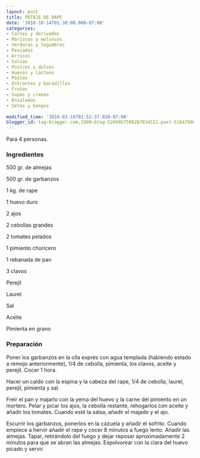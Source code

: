 ```yaml
---
layout: post
title: POTAJE DE RAPE
date: '2010-10-14T01:30:00.000-07:00'
categories:
- Carnes y derivados
- Mariscos y moluscos
- Verduras y legumbres
- Pescados
- Arroces
- Salsas
- Postres y dulces
- Huevos y lácteos
- Pastas
- Entrantes y bocadillos
- Frutas
- Sopas y cremas
- Ensaladas
- Setas y hongos
 
modified_time: '2016-03-16T01:52:37.020-07:00'
blogger_id: tag:blogger.com,1999:blog-5299957599287034512.post-516479962484386415
---
```


Para 4 personas.

<h3>Ingredientes</h3>

500 gr. de almejas

500 gr. de garbanzos

1 kg. de rape

1 huevo duro

2 ajos

2 cebollas grandes

2 tomates pelados

1 pimiento choricero

1 rebanada de pan

3 clavos

Perejil

Laurel

Sal

Aceite

Pimienta en grano

<h3>Preparación</h3>

Poner los garbanzos en la olla exprés con agua templada (habiendo estado a remojo anteriormente), 1/4 de cebolla, pimienta, los clavos, aceite y perejil. Cocer 1 hora.

Hacer un caldo con la espina y la cabeza del rape, 1/4 de cebolla, laurel, perejil, pimienta y sal.

Freir el pan y majarlo con la yema del huevo y la carne del pimiento en un mortero. Pelar y picar los ajos, la cebolla restante, rehogarlos con aceite y añadir los tomates. Cuando esté la salsa, añadir el majado y el ajo.

Escurrir los garbanzos, ponerlos en la cazuela y añadir el sofrito. Cuando empiece a hervir añadir el rape y cocer 8 minutos a fuego lento. Añadir las almejas. Tapar, retirándolo del fuego y dejar reposar aproximadamente 2 minutos para que se abran las almejas. Espolvorear con la clara del huevo picado y servir.

